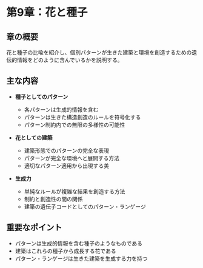 # 第9章：花と種子

## 章の概要
花と種子の比喩を紹介し、個別パターンが生きた建築と環境を創造するための遺伝的情報をどのように含んでいるかを説明する。

## 主な内容
- **種子としてのパターン**
  - 各パターンは生成的情報を含む
  - パターンは生きた構造創造のルールを符号化する
  - パターン制約内での無限の多様性の可能性

- **花としての建築**
  - 建築形態でのパターンの完全な表現
  - パターンが完全な環境へと展開する方法
  - 適切なパターン適用から出現する美

- **生成力**
  - 単純なルールが複雑な結果を創造する方法
  - 制約と創造性の間の関係
  - 建築の遺伝子コードとしてのパターン・ランゲージ

## 重要なポイント
- パターンは生成的情報を含む種子のようなものである
- 建築はこれらの種子から成長する花である
- パターン・ランゲージは生きた建築を生成する力を持つ